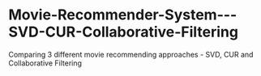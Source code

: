 # Movie-Recommender-System---SVD-CUR-Collaborative-Filtering
Comparing 3 different movie recommending approaches - SVD, CUR and Collaborative Filtering
